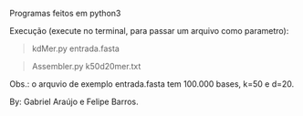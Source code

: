 Programas feitos em python3

Execução (execute no terminal, para passar um arquivo como parametro):

> kdMer.py entrada.fasta

> Assembler.py k50d20mer.txt

Obs.: o arquvio de exemplo entrada.fasta tem 100.000 bases, k=50 e d=20.

By: Gabriel Araújo e Felipe Barros.